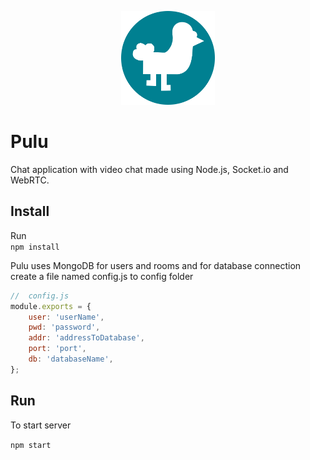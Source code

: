 
<p align="center"><img src="https://github.com/kaeki/pulu/blob/master/public/img/logo-big.png?raw=true" width="150" alt="logo" /></p>

# Pulu

Chat application with video chat made using Node.js, Socket.io and WebRTC.

## Install

Run  
`npm install`

Pulu uses MongoDB for users and rooms and for database connection create a 
file named config.js to config folder
```javascript
//  config.js
module.exports = {
    user: 'userName',
    pwd: 'password',
    addr: 'addressToDatabase',
    port: 'port',
    db: 'databaseName',
};
``` 

## Run

To start server

`npm start`

